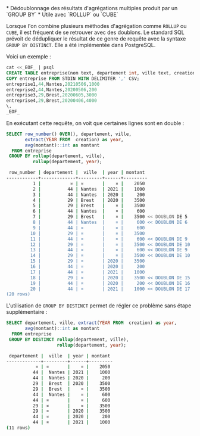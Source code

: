 <!--
Les commits sur ce sujet sont :

* https://git.postgresql.org/gitweb/?p=postgresql.git;a=commit;h=be45be9c33a85e72cdaeb9967e9f6d2d00199e09

Discussion

* https://www.postgresql.org/message-id/flat/bf3805a8-d7d1-ae61-fece-761b7ff41ecc@postgresfriends.org

-->

<div class="slide-content">
  * Dédoublonnage des résultats d'agrégations multiples produit par un `GROUP BY`
  * Utile avec `ROLLUP` ou `CUBE`
</div>

<div class="notes">

Lorsque l'on combine plusieurs méthodes d'agrégation comme `ROLLUP` ou `CUBE`,
il est fréquent de se retrouver avec des doublons. Le standard SQL prévoit de
dédupliquer le résultat de ce genre de requête avec la syntaxe `GROUP BY
DISTINCT`. Elle a été implémentée dans PostgreSQL.

Voici un exemple : 

```sql
cat <<_EOF_ | psql
CREATE TABLE entreprise(nom text, departement int, ville text, creation date, montant int);
COPY entreprise FROM STDIN WITH DELIMITER ',' CSV;
entreprise1,44,Nantes,20210506,1000
entreprise2,44,Nantes,20200506,200
entreprise3,29,Brest,20200605,3000
entreprise4,29,Brest,20200406,4000
\.
_EOF_
```

En exécutant cette requête, on voit que certaines lignes sont en double :

```sql
SELECT row_number() OVER(), departement, ville, 
       extract(YEAR FROM  creation) as year, 
       avg(montant)::int as montant
  FROM entreprise 
 GROUP BY rollup(departement, ville),
          rollup(departement, year);
```
```sh
 row_number | departement |  ville  | year | montant 
------------+-------------+---------+------+---------
          1 |           ¤ | ¤       |    ¤ |    2050
          2 |          44 | Nantes  | 2021 |    1000
          3 |          44 | Nantes  | 2020 |     200
          4 |          29 | Brest   | 2020 |    3500
          5 |          29 | Brest   |    ¤ |    3500
          6 |          44 | Nantes  |    ¤ |     600
          7 |          29 | Brest   |    ¤ |    3500 << DOUBLON DE 5
          8 |          44 | Nantes  |    ¤ |     600 << DOUBLON DE 6
          9 |          44 | ¤       |    ¤ |     600
         10 |          29 | ¤       |    ¤ |    3500
         11 |          44 | ¤       |    ¤ |     600 << DOUBLON DE 9
         12 |          29 | ¤       |    ¤ |    3500 << DOUBLON DE 10
         13 |          44 | ¤       |    ¤ |     600 << DOUBLON DE 9
         14 |          29 | ¤       |    ¤ |    3500 << DOUBLON DE 10
         15 |          29 | ¤       | 2020 |    3500
         16 |          44 | ¤       | 2020 |     200
         17 |          44 | ¤       | 2021 |    1000
         18 |          29 | ¤       | 2020 |    3500 << DOUBLON DE 15
         19 |          44 | ¤       | 2020 |     200 << DOUBLON DE 16 
         20 |          44 | ¤       | 2021 |    1000 << DOUBLON DE 17
(20 rows)
```

L'utilisation de `GROUP BY DISTINCT` permet de régler ce problème sans étape
supplémentaire :

```sql
SELECT departement, ville, extract(YEAR FROM  creation) as year, 
       avg(montant)::int as montant
  FROM entreprise 
 GROUP BY DISTINCT rollup(departement, ville),
                   rollup(departement, year);
```
```sh
 departement |  ville  | year | montant
-------------+---------+------+---------
           ¤ | ¤       |    ¤ |    2050
          44 |  Nantes | 2021 |    1000
          44 |  Nantes | 2020 |     200
          29 |  Brest  | 2020 |    3500
          29 |  Brest  |    ¤ |    3500
          44 |  Nantes |    ¤ |     600
          44 | ¤       |    ¤ |     600
          29 | ¤       |    ¤ |    3500
          29 | ¤       | 2020 |    3500
          44 | ¤       | 2020 |     200
          44 | ¤       | 2021 |    1000
(11 rows)
```

</div>

